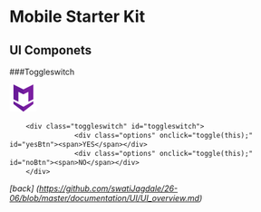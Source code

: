 Mobile Starter Kit
================================

UI Componets
--------------------------------

###Toggleswitch

![alt text][toggleswitch]

[toggleswitch]: https://github.com/adam-p/markdown-here/raw/master/src/common/images/icon48.png "Logo Title Text 2"
		
		<div class="toggleswitch" id="toggleswitch">	
					<div class="options" onclick="toggle(this);" id="yesBtn"><span>YES</span></div>
					<div class="options" onclick="toggle(this);" id="noBtn"><span>NO</span></div>
		</div> 
	


*[back] (https://github.com/swatiJagdale/26-06/blob/master/documentation/UI/UI_overview.md)*  
